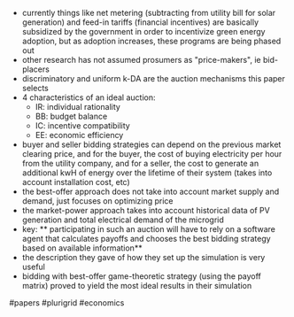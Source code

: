 - currently things like net metering (subtracting from utility bill for solar generation) and feed-in tariffs (financial incentives) are basically subsidized by the government in order to incentivize green energy adoption, but as adoption increases, these programs are being phased out 
- other research has not assumed prosumers as "price-makers", ie bid-placers
- discriminatory and uniform k-DA are the auction mechanisms this paper selects
- 4 characteristics of an ideal auction: 
	- IR: individual rationality
	- BB: budget balance
	- IC: incentive compatibility
	- EE: economic efficiency 
- buyer and seller bidding strategies can depend on the previous market clearing price, and for the buyer, the cost of buying electricity per hour from the utility company, and for a seller, the cost to generate an additional kwH of energy over the lifetime of their system (takes into account installation cost, etc) 
- the best-offer approach does not take into account market supply and demand, just focuses on optimizing price 
- the market-power approach takes into account historical data of PV generation and total electrical demand of the microgrid 
- key: ** participating in such an auction will have to rely on a software agent that calculates payoffs and chooses the best bidding strategy based on available information**
- the description they gave of how they set up the simulation is very useful 
- bidding with best-offer game-theoretic strategy (using the payoff matrix)  proved to yield the most ideal results in their simulation 



#papers 
#plurigrid 
#economics 